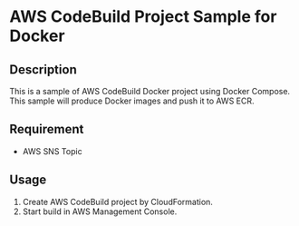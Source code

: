 # AWS CodeBuild Project Sample for Docker


## Description

This is a sample of AWS CodeBuild Docker project using Docker Compose.
This sample will produce Docker images and push it to AWS ECR.

## Requirement

* AWS SNS Topic

## Usage

1. Create AWS CodeBuild project by CloudFormation.
1. Start build in AWS Management Console.
